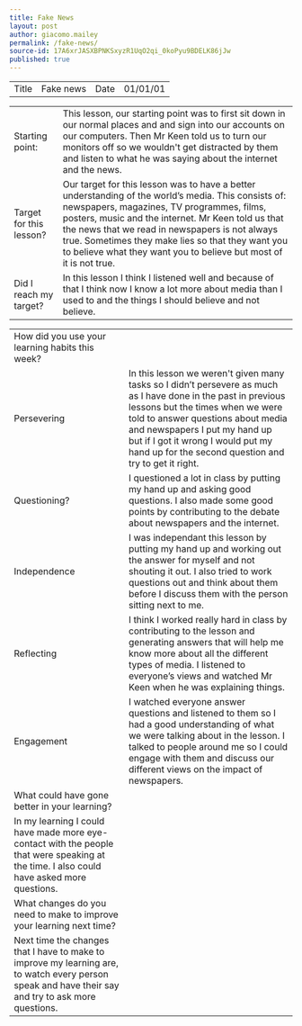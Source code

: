 ```yaml
---
title: Fake News
layout: post
author: giacomo.mailey
permalink: /fake-news/
source-id: 17A6xrJASXBPNKSxyzR1UqO2qi_0koPyu9BDELK86jJw
published: true
---
```

<table>
  <tr>
    <td>Title</td>
    <td>Fake news</td>
    <td>Date</td>
    <td>01/01/01</td>
  </tr>
</table>


<table>
  <tr>
    <td>Starting point:</td>
    <td>This lesson, our starting point was to first sit down in our normal places and and sign into our accounts on our computers. Then Mr Keen told us to turn our monitors off so we wouldn't get distracted by them and listen to what he was saying about the internet and the news.</td>
  </tr>
  <tr>
    <td>Target for this lesson?</td>
    <td>Our target for this lesson was to have a better understanding of the world’s media. This consists of: newspapers, magazines, TV programmes, films, posters, music and the internet. Mr Keen told us that the news that we read in newspapers is not always true. Sometimes they make lies so that they want you to believe what they want you to believe but most of it is not true.</td>
  </tr>
  <tr>
    <td>Did I reach my target? </td>
    <td>In this lesson I think I listened well and because of that I think now I know a lot more about media than I used to and the things I should believe and not believe.</td>
  </tr>
</table>


<table>
  <tr>
    <td>How did you use your learning habits this week?</td>
    <td></td>
  </tr>
  <tr>
    <td>Persevering</td>
    <td>In this lesson we weren't given many tasks so I didn’t persevere as much as I have done in the past in previous lessons but the times when we were told to answer questions about media and newspapers I put my hand up but if I got it wrong I would put my hand up for the second question and try to get it right.</td>
  </tr>
  <tr>
    <td>Questioning?</td>
    <td>I questioned a lot in class by putting my hand up and asking good questions. I also made some good points by contributing to the debate about newspapers and the internet.</td>
  </tr>
  <tr>
    <td>Independence</td>
    <td>I was independant this lesson by putting my hand up and working out the answer for myself and not shouting it out. I also tried to work questions out and think about them before I discuss them with the person sitting next to me.</td>
  </tr>
  <tr>
    <td>Reflecting</td>
    <td>I think I worked really hard in class by contributing to the lesson and generating answers that will help me know more about all the different types of media. I listened to everyone’s views and watched Mr Keen when he was explaining things.</td>
  </tr>
  <tr>
    <td>Engagement</td>
    <td>I watched everyone answer questions and listened to them so I had a good understanding of what we were talking about in the lesson. I talked to people around me so I could engage with them and discuss our different views on the impact of newspapers.</td>
  </tr>
  <tr>
    <td>What could have gone better in your learning?</td>
    <td></td>
  </tr>
  <tr>
    <td>In my learning I could have made more eye-contact with the people that were speaking at the time. I also could have asked more questions.</td>
    <td></td>
  </tr>
  <tr>
    <td>What changes do you need to make to improve your learning next time?</td>
    <td></td>
  </tr>
  <tr>
    <td>Next time the changes that I have to make to improve my learning are, to watch every person speak and have their say and try to ask more questions.</td>
    <td></td>
  </tr>
</table>


